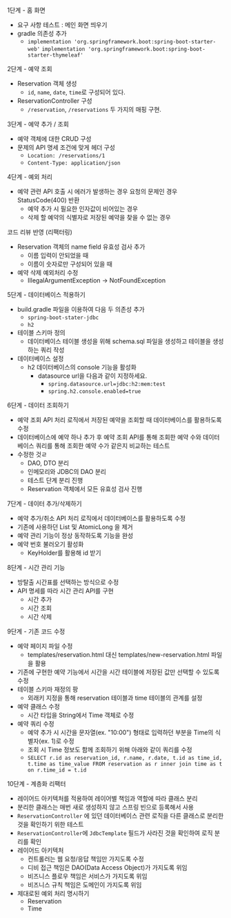 1단계 - 홈 화면
- 요구 사항 테스트 : 메인 화면 띄우기
- gradle 의존성 추가
  - `implementation 'org.springframework.boot:spring-boot-starter-web'`
    `implementation 'org.springframework.boot:spring-boot-starter-thymeleaf'`

2단계 - 예약 조회
- Reservation 객체 생성
  - `id`, `name`, `date`, `time`로 구성되어 있다.
- ReservationController 구성
  - `/reservation`, `/reservations` 두 가지의 매핑 구현.

3단계 - 예약 추가 / 조회
- 예약 객체에 대한 CRUD 구성
- 문제의 API 명세 조건에 맞게 헤더 구성
  - `Location: /reservations/1`
  - `Content-Type: application/json`

4단계 - 예외 처리
- 예약 관련 API 호출 시 에러가 발생하는 경우 요청의 문제인 경우 StatusCode(400) 반환
  - 예약 추가 시 필요한 인자값이 비어있는 경우
  - 삭제 할 예약의 식별자로 저장된 예약을 찾을 수 없는 경우

코드 리뷰 반영 (리팩터링)
- Reservation 객체의 name field 유효성 검사 추가
  - 이름 입력이 안되었을 때
  - 이름이 숫자로만 구성되어 있을 때
- 예약 삭제 예외처리 수정
  - IllegalArgumentException -> NotFoundException

  
5단계 - 데이터베이스 적용하기 
- build.gradle 파일을 이용하여 다음 두 의존성 추가 
  - `spring-boot-stater-jdbc` 
  - `h2` 
- 테이블 스키마 정의 
  - 데이터베이스 테이블 생성을 위해 schema.sql 파일을 생성하고 테이블을 생성하는 쿼리 작성 
- 데이터베이스 설정
  - h2 데이터베이스의 console 기능을 활성화 
    - datasource url을 다음과 같이 지정하세요. 
      - `spring.datasource.url=jdbc:h2:mem:test`
      - `spring.h2.console.enabled=true`

6단계 - 데이터 조회하기
- 예약 조회 API 처리 로직에서 저장된 예약을 조회할 때 데이터베이스를 활용하도록 수정
- 데이터베이스에 예약 하나 추가 후 예약 조회 API를 통해 조회한 예약 수와 데이터베이스 쿼리를 통해 조회한 예약 수가 같은지 비교하는 테스트
- 수정한 것ㄹ
  - DAO, DTO 분리
  - 인메모리와 JDBC의 DAO 분리
  - 테스트 단계 분리 진행
  - Reservation 객체에서 모든 유효성 검사 진행

7단계 - 데이터 추가/삭제하기
- 예약 추가/취소 API 처리 로직에서 데이터베이스를 활용하도록 수정
- 기존에 사용하던 List 및 AtomicLong 을 제거
- 예약 관리 기능이 정상 동작하도록 기능을 완성
- 예약 번호 불러오기 활성화
  - KeyHolder를 활용해 id 받기

8단계 - 시간 관리 기능
- 방탈출 시간표를 선택하는 방식으로 수정 
- API 명세를 따라 시간 관리 API를 구현
  - 시간 추가
  - 시간 조회
  - 시간 삭제

9단계 - 기존 코드 수정
- 예약 페이지 파일 수정
  - templates/reservation.html 대신 templates/new-reservation.html 파일을 활용
- 기존에 구현한 예약 기능에서 시간을 시간 테이블에 저장된 값만 선택할 수 있도록 수정
- 테이블 스키마 재정의  팡
  - 외래키 지정을 통해 reservation 테이블과 time 테이블의 관계를 설정
- 예약 클래스 수정 
  - 시간 타입을 String에서 Time 객체로 수정
- 예약 쿼리 수정 
  - 예약 추가 시 시간을 문자열(ex. "10:00") 형태로 입력하던 부분을 Time의 식별자(ex. 1)로 수정
  - 조회 시 Time 정보도 함께 조회하기 위해 아래와 같이 쿼리를 수정
  - `SELECT
    r.id as reservation_id,
    r.name,
    r.date,
    t.id as time_id,
    t.time as time_value
    FROM reservation as r inner join time as t on r.time_id = t.id`

10단계 - 계층화 리팩터
- 레이어드 아키텍처를 적용하여 레이어별 책임과 역할에 따라 클래스 분리
- 분리한 클래스는 매번 새로 생성하지 않고 스프링 빈으로 등록해서 사용
- `ReservationController` 에 있던 데이터베이스 관련 로직을 다른 클래스로 분리한 것을 확인하기 위한 테스트 
- `ReservationController`에 `JdbcTemplate` 필드가 사라진 것을 확인하여 로직 분리를 확인
- 레이어드 아키텍처 
  - 컨트롤러는 웹 요청/응답 책임만 가지도록 수정 
  - 디비 접근 책임은 DAO(Data Access Object)가 가지도록 위임 
  - 비즈니스 플로우 책임은 서비스가 가지도록 위임
  - 비즈니스 규칙 책임은 도메인이 가지도록 위임
- 제대로된 예외 처리 명시하기
  - Reservation
  - Time
